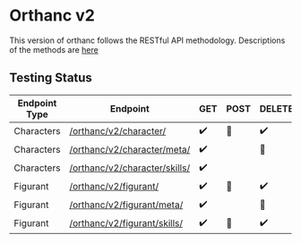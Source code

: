 # Orthanc v2
This version of orthanc follows the RESTful API methodology.
Descriptions of the methods are [here](https://www.restapitutorial.com/lessons/httpmethods.html)

## Testing Status
| Endpoint Type | Endpoint                                                        | GET                | POST           | DELETE             | PUT    | UPDATE         |
| ------------- | --------------------------------------------------------------- | ------------------ | -------------- | ------------------ | ------ | -------------- |
| Characters    | [/orthanc/v2/character/](/v2/character/README.md)               | :heavy_check_mark: | :construction: | :heavy_check_mark: | Needed |
| Characters    | [/orthanc/v2/character/meta/](/v2/character/meta/README.md)     | :heavy_check_mark: |                | :construction:     |        | :construction: |
| Characters    | [/orthanc/v2/character/skills/](/v2/character/skills/README.md) | :heavy_check_mark: |                |                    |        |
| Figurant      | [/orthanc/v2/figurant/](/v2/figurant/README.md)                 | :heavy_check_mark: | :construction: | :heavy_check_mark: |
| Figurant      | [/orthanc/v2/figurant/meta/](/v2/figurant/meta/README.md)       | :heavy_check_mark: |                | :construction:     |        | :construction: |
| Figurant      | [/orthanc/v2/figurant/skills/](/v2/figurant/skills/README.md)   | :heavy_check_mark: | :construction: | :heavy_check_mark: |        |

